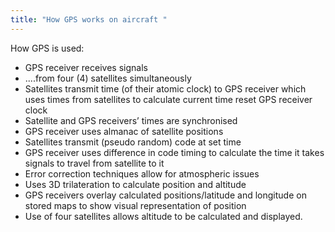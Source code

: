```yaml
---
title: "How GPS works on aircraft "
--- 
```

How GPS is used:
- GPS receiver receives signals
- ....from four (4) satellites simultaneously
- Satellites transmit time (of their atomic clock) to GPS receiver which uses times from satellites to calculate current time reset GPS receiver clock
- Satellite and GPS receivers’ times are synchronised
- GPS receiver uses almanac of satellite positions
- Satellites transmit (pseudo random) code at set time
- GPS receiver uses difference in code timing to calculate the time it takes signals to travel from satellite to it
- Error correction techniques allow for atmospheric issues
- Uses 3D trilateration to calculate position and altitude
- GPS receivers overlay calculated positions/latitude and longitude on stored maps to show visual representation of position
- Use of four satellites allows altitude to be calculated and displayed.